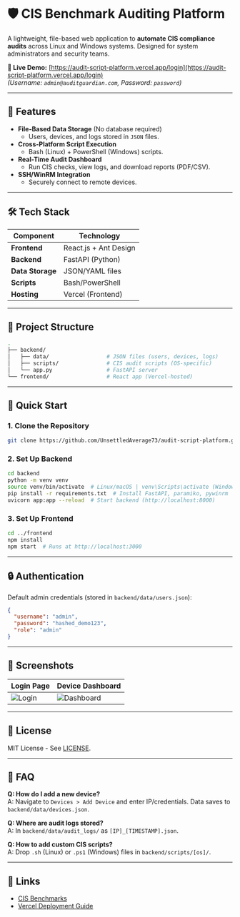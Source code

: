 # 🛡️ CIS Benchmark Auditing Platform

A lightweight, file-based web application to **automate CIS compliance audits** across Linux and Windows systems. Designed for system administrators and security teams.

**🔗 Live Demo:** [https://audit-script-platform.vercel.app/login](https://audit-script-platform.vercel.app/login)  
*(Username: `admin@auditguardian.com`, Password: `password`)*

---

## 🌟 Features
- **File-Based Data Storage** (No database required)  
  - Users, devices, and logs stored in `JSON` files.  
- **Cross-Platform Script Execution**  
  - Bash (Linux) + PowerShell (Windows) scripts.  
- **Real-Time Audit Dashboard**  
  - Run CIS checks, view logs, and download reports (PDF/CSV).  
- **SSH/WinRM Integration**  
  - Securely connect to remote devices.  

---

## 🛠️ Tech Stack
| Component       | Technology               |
|-----------------|--------------------------|
| **Frontend**    | React.js + Ant Design    |
| **Backend**     | FastAPI (Python)         |
| **Data Storage**| JSON/YAML files          |
| **Scripts**     | Bash/PowerShell          |
| **Hosting**     | Vercel (Frontend)        |

---

## 📂 Project Structure
```bash
.
├── backend/
│   ├── data/                  # JSON files (users, devices, logs)
│   ├── scripts/               # CIS audit scripts (OS-specific)
│   └── app.py                 # FastAPI server
└── frontend/                  # React app (Vercel-hosted)
```

---

## 🚀 Quick Start

### 1. Clone the Repository
```bash
git clone https://github.com/UnsettledAverage73/audit-script-platform.git
```

### 2. Set Up Backend
```bash
cd backend
python -m venv venv
source venv/bin/activate  # Linux/macOS | venv\Scripts\activate (Windows)
pip install -r requirements.txt  # Install FastAPI, paramiko, pywinrm
uvicorn app:app --reload  # Start backend (http://localhost:8000)
```

### 3. Set Up Frontend
```bash
cd ../frontend
npm install
npm start  # Runs at http://localhost:3000
```

---

## 🔒 Authentication
Default admin credentials (stored in `backend/data/users.json`):
```json
{
  "username": "admin",
  "password": "hashed_demo123",
  "role": "admin"
}
```

---

## 📸 Screenshots
| Login Page | Device Dashboard |
|------------|------------------|
| ![Login](https://via.placeholder.com/400x200?text=Login+Page) | ![Dashboard](https://via.placeholder.com/400x200?text=Device+Grid) |

---

## 📜 License
MIT License - See [LICENSE](LICENSE).

---

## 🙋 FAQ
**Q: How do I add a new device?**  
A: Navigate to `Devices > Add Device` and enter IP/credentials. Data saves to `backend/data/devices.json`.

**Q: Where are audit logs stored?**  
A: In `backend/data/audit_logs/` as `[IP]_[TIMESTAMP].json`.

**Q: How to add custom CIS scripts?**  
A: Drop `.sh` (Linux) or `.ps1` (Windows) files in `backend/scripts/[os]/`.

---

## 🔗 Links
- [CIS Benchmarks](https://www.cisecurity.org/cis-benchmarks)  
- [Vercel Deployment Guide](https://vercel.com/docs)  
```
